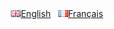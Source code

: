 <div style="text-align: center">
	<a href="English"><img src="assets/images/en.png" alt="English">English</a>
	&nbsp;
	<a href="Français"><img src="assets/images/fr.png" alt="Français">Français</a>
</div>

<!-- Hide the foot on this page -->
<script type="text/javascript">
	var footer = document.getElementsByClassName('site-footer');
	for (var i = 0; i < x.length; i++) {
    	footer[i].style.display = 'none';
	}
</script> 
